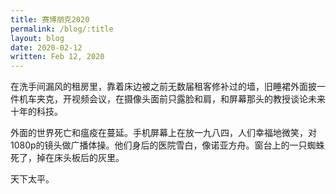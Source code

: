 ```yaml
---
title: 赛博朋克2020
permalink: /blog/:title
layout: blog
date: 2020-02-12
written: Feb 12, 2020
---
```


在洗手间漏风的租房里，靠着床边被之前无数届租客修补过的墙，旧睡裙外面披一件机车夹克，开视频会议，在摄像头面前只露脸和肩，和屏幕那头的教授谈论未来十年的科技。

外面的世界死亡和瘟疫在蔓延。手机屏幕上在放一九八四，人们幸福地微笑，对1080p的镜头做广播体操。他们身后的医院雪白，像诺亚方舟。窗台上的一只蜘蛛死了，掉在床头板后的灰里。

天下太平。